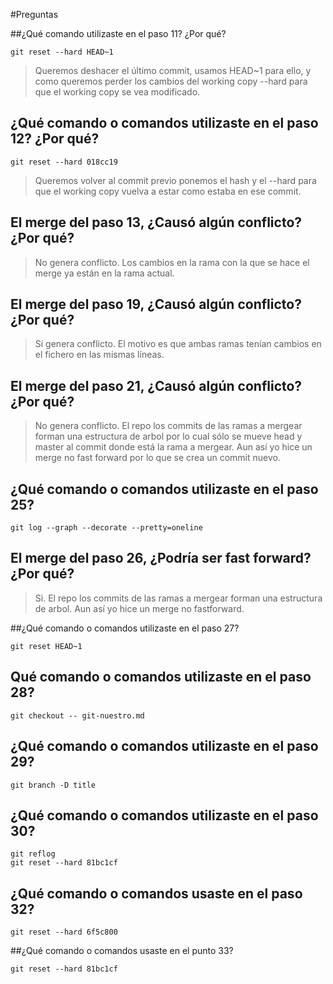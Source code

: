 #Preguntas

##¿Qué comando utilizaste en el paso 11? ¿Por qué?

```
git reset --hard HEAD~1
```

> Queremos deshacer el último commit, usamos HEAD~1 para ello, y como queremos perder los cambios del working copy --hard para que el working copy se vea modificado.

## ¿Qué comando o comandos utilizaste en el paso 12? ¿Por qué?
```
git reset --hard 018cc19
```
> Queremos volver al commit previo ponemos el hash y el --hard para que el working copy vuelva  a estar como estaba en ese commit.

## El merge del paso 13, ¿Causó algún conflicto? ¿Por qué?
>No genera conflicto. Los cambios en la rama con la que se hace el merge ya están en la rama actual.

## El merge del paso 19, ¿Causó algún conflicto? ¿Por qué?
>Si genera conflicto. El motivo es que ambas ramas tenían cambios en el fichero en las mismas líneas.

## El merge del paso 21, ¿Causó algún conflicto? ¿Por qué?
>No genera conflicto. El repo los commits de las ramas a mergear forman una estructura de arbol por lo cual sólo se mueve head y master al commit donde está la rama a mergear. Aun así yo hice un merge no fast forward por lo que se crea un commit nuevo.

## ¿Qué comando o comandos utilizaste en el paso 25?
```
git log --graph --decorate --pretty=oneline
```

## El merge del paso 26, ¿Podría ser fast forward? ¿Por qué?
>Si. El repo los commits de las ramas a mergear forman una estructura de arbol. Aun así yo hice un merge no fastforward.

##¿Qué comando o comandos utilizaste en el paso 27?
```
git reset HEAD~1
```

## Qué comando o comandos utilizaste en el paso 28?
```
git checkout -- git-nuestro.md
```

## ¿Qué comando o comandos utilizaste en el paso 29?
```
git branch -D title
```

## ¿Qué comando o comandos utilizaste en el paso 30?
```
git reflog
git reset --hard 81bc1cf
```

## ¿Qué comando o comandos usaste en el paso 32?
```
git reset --hard 6f5c800
```

##¿Qué comando o comandos usaste en el punto 33?
```
git reset --hard 81bc1cf
```
